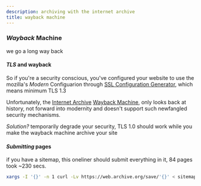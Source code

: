 ```yaml
---
description: archiving with the internet archive
title: wayback machine
---
```


### _Wayback_ Machine

we go a long way back

#### _TLS_ and wayback

So if you're a security conscious,
you've configured your website to use the mozilla's
_Modern_ Configuarion through
[SSL Configuration Generator](https://ssl-config.mozilla.org/),
which means minimum TLS 1.3

Unfortunately, the
[Internet Archive](https://archive.org/)
[Wayback Machine](https://web.archive.org/),
only looks back at history, not forward into modernity
and doesn't support such newfangled security mechanisms.

_Solution?_ temporarily degrade your security, TLS 1.0 should work
while you make the wayback machine archive your site

#### _Submitting_ pages

if you have a sitemap,
this oneliner should submit everything in it,
84 pages took ~230 secs.

```sh
xargs -I '{}' -n 1 curl -Lv https://web.archive.org/save/'{}' < sitemap.txt
```
